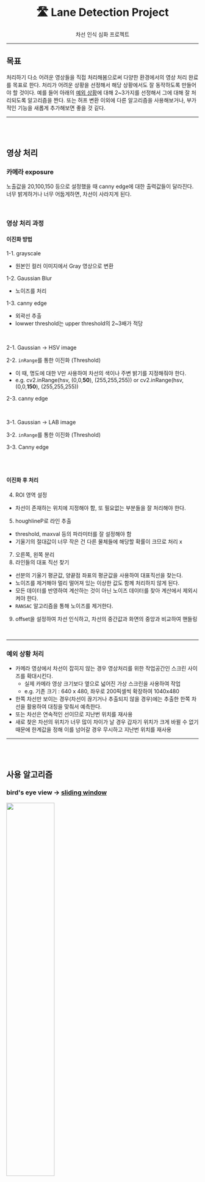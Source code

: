 <div align="center">

# 🛣️ Lane Detection Project

차선 인식 심화 프로젝트

</div>

---

## 목표

처리하기 다소 어려운 영상들을 직접 처리해봄으로써 다양한 환경에서의 영상 처리 완료를 목표로 한다. 처리가 어려운 상황을 선정해서 해당 상황에서도 잘 동작하도록 만들어야 할 것이다. 예를 들어 아래의 [예외 상황](https://github.com/dkssud8150/LaneDetectpjt/tree/jhyoon#%EC%98%88%EC%99%B8-%EC%83%81%ED%99%A9-%EC%B2%98%EB%A6%AC)에 대해 2~3가지를 선정해서 그에 대해 잘 처리되도록 알고리즘을 짠다. 또는 허프 변환 이외에 다른 알고리즘을 사용해보거나, 부가적인 기능을 새롭게 추가해보면 좋을 것 깉다.

---

<br>

<br>

## 영상 처리

### 카메라 exposure 
노출값을 20,100,150 등으로 설정했을 때 canny edge에 대한 출력값들이 달라진다. 너무 밝게하거나 너무 어둡게하면, 차선이 사라지게 된다. 

<br>

### 영상 처리 과정

#### 이진화 방법

1-1. grayscale
- 원본인 컬러 이미지에서 Gray 영상으로 변환

1-2. Gaussian Blur
- 노이즈를 처리

1-3. canny edge
  - 외곽선 추출
  - lowwer threshold는 upper threshold의 2~3배가 적당

<br>

2-1. Gaussian -\> HSV image 

2-2. `inRange`를 통한 이진화 (Threshold)
  - 이 때, 명도에 대한 V만 사용하여 차선의 색이나 주변 밝기를 지정해줘야 한다.
  - e.g. cv2.inRange(hsv, (0,0,**50**), (255,255,255)) or cv2.inRange(hsv, (0,0,**150**), (255,255,255))

2-3. canny edge

<br>

3-1. Gaussian -\> LAB image

3-2. `inRange`를 통한 이진화 (Threshold)

3-3. Canny edge

<br>

<br>

#### 이진화 후 처리

4. ROI 영역 설정
  - 차선이 존재하는 위치에 지정해야 함, 또 필요없는 부분들을 잘 처리해야 한다.
5. houghlineP로 라인 추출 
  - threshold, maxval 등의 파라미터를 잘 설정해야 함
  - 기울기의 절대값이 너무 작은 건 다른 물체들에 해당할 확률이 크므로 처리 x
7. 오른쪽, 왼쪽 분리
8. 라인들의 대표 직선 찾기
  - 선분의 기울기 평균값, 양끝점 좌표의 평균값을 사용하여 대표직선을 찾는다.
  - 노이즈를 제거해야 멀리 떨어져 있는 이상한 값도 함께 처리하지 않게 된다.
  - 모든 데이터를 반영하여 계산하는 것이 아닌 노이즈 데이터를 찾아 계산에서 제외시켜야 한다.
  - `RANSAC` 알고리즘을 통해 노이즈를 제거한다.
9. offset을 설정하여 차선 인식하고, 차선의 중간값과 화면의 중앙과 비교하여 핸들링

<br>

---

### 예외 상황 처리

- 카메라 영상에서 차선이 잡히지 않는 경우 영상처리를 위한 작업공간인 스크린 사이즈를 확대시킨다.
  - 실제 카메라 영상 크기보다 옆으로 넓어진 가상 스크린을 사용하여 작업
  - e.g. 기존 크기 : 640 x 480, 좌우로 200픽셀씩 확장하여 1040x480
- 한쪽 차선만 보이는 경우(차선이 끊기거나 추출되지 않을 경우)에는 추출한 한쪽 차선을 활용하여 대칭을 맞춰서 예측한다.
- 또는 차선은 연속적인 선이므로 지난번 위치를 재사용
- 새로 찾은 차선의 위치가 너무 많이 차이가 날 경우 갑자기 위치가 크게 바뀔 수 없기 때문에 한계값을 정해 이를 넘어갈 경우 무시하고 지난번 위치를 재사용

---

<br>

<br>

## 사용 알고리즘

### bird's eye view -\> **[sliding window](https://www.google.com/url?sa=i&url=https%3A%2F%2Fwww.mdpi.com%2F1424-8220%2F19%2F14%2F3166&psig=AOvVaw3dgcm4vjtKvEwXFY-1ojXB&ust=1649769511140000&source=images&cd=vfe&ved=0CAsQjhxqFwoTCJjaxPGRjPcCFQAAAAAdAAAAABAJ)**

<img src="https://www.mdpi.com/sensors/sensors-19-03166/article_deploy/html/images/sensors-19-03166-g012.png" width="50%">

<br>

- 알고리즘 순서
1. ROI 설정
2. perspective transform
3. hsv -\> split and using only `V`
4. inverse
5. brightness processing
6. gaussian
7. inRange
8. histogram -\> argmax abount left and right -\> sliding

<br>

<br>

---

### Hough transform + **RANSAC**

<img src="https://ars.els-cdn.com/content/image/1-s2.0-S0045790620305085-gr1.jpg" width="50%">
<img src="https://user-images.githubusercontent.com/33013780/162755205-554cf4b9-cc64-40a8-b084-8854fbfb184b.png" width="40%">

<br>

<br>

---

### [Deep learnging](https://encrypted-tbn0.gstatic.com/images?q=tbn:ANd9GcTMCl79-Jxmus3idtZDypeyTOc4ss5H96VjsQ&usqp=CAU) + RANSAC 

<img src="https://encrypted-tbn0.gstatic.com/images?q=tbn:ANd9GcTMCl79-Jxmus3idtZDypeyTOc4ss5H96VjsQ&usqp=CAU">

- [instance segmentation](https://www.google.com/url?sa=i&url=https%3A%2F%2Fpaperswithcode.com%2Fpaper%2Ftowards-end-to-end-lane-detection-an-instance&psig=AOvVaw3dgcm4vjtKvEwXFY-1ojXB&ust=1649769511140000&source=images&cd=vfe&ved=0CAsQjhxqFwoTCJjaxPGRjPcCFQAAAAAdAAAAABAy)

<br>

<br>

---

### [V-ROI](https://github.com/Yeowoolee/OpenCV-Lane-Detection)

<img src="https://user-images.githubusercontent.com/33013780/162750624-38287654-3b98-4132-a8ed-d54cf0672087.png" width="300px"> 
<img src="https://user-images.githubusercontent.com/33013780/162751237-760413eb-4d25-44b7-8c8e-f6c69a116dac.png" width="300px">


- https://yeowool0217.tistory.com/558?category=803755

<br>

<br>

# 중간점검

슬라이딩 윈도우를 기반으로 차선을 인식하고 있다. 그러나 슬라이딩 윈도우가 곡선을 잘 인식하지 못하고 있어서 이를 해결할 방법을 고안해내고자 한다. 현재의 warp된 영상의 크기는 원래 크기의 1/2 크기인 320x240이다. 그러나 공지에 올라온 영상을 보니 warp된 영상의 크기가 매우 큰 것을 보아 이 warp된 영상의 크기를 훨씬 크게 키워서 슬라이딩 윈도우를 한다면 더 정확하고 robust한 차선 탐지가 가능하지 않을까 생각한다.

그 후 슬라이딩 윈도우에서 차선을 인식하지 못하는 경우가 많은 것 같아서 이를 해결하기 위해 인식하지 못했을 때 반대 차선을 대칭으로 그려서 윈도우를 그린다던지, 지난번의 윈도우를 기억하고 있다가 계속 사용하는 방법이 있어서 이를 고안해내고자 한다.

그래서 업무 분담을 위해 각자 하나씩 기능을 맡기로 했다.
- 이현수 : 반대 차선의 윈도우 들을 차선 중앙에 대칭시켜 임의로 예측시킨다.
- 윤재호 : 지난 프레임에서 탐지해놓은 윈도우 들을 기억하고 있다가 차선이 탐지되지 않을 때 지난 것들을 사용한다.

그래서 이 분담을 깃허브에 브랜치를 생성하여 협업을 해보고자 한다.


현재 슬라이딩 윈도우를 진행할 때 라인을 탐색할 위치를 window 높이에서 4픽셀 아래에서 탐지를해서 다음 윈도우의 위치를 지정해주는 방식이다. 음.. 처음부터 위치 잡고 탐색 후에 그 탐색된 위치에 박스를 그리면 되지 않나?


---

- 개발 언어

<code><img alt = "3.1 Python" height="20" src="https://cdn.icon-icons.com/icons2/2415/PNG/512/c_original_logo_icon_146611.png"> C++ </code> 
